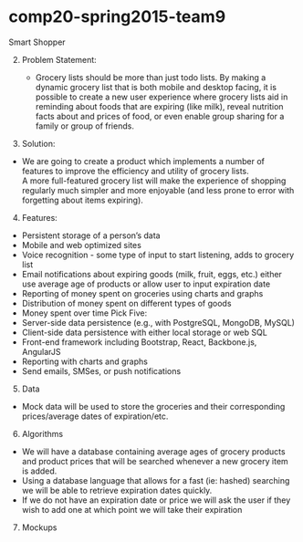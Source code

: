 # comp20-spring2015-team9

Smart Shopper

2. Problem Statement: 
   - Grocery lists should be more than just todo lists. By making a dynamic grocery 
      list that is both mobile and desktop facing, it is possible to create a new user 
      experience where grocery lists aid in reminding about foods that are expiring (like milk), 
      reveal nutrition facts about and prices of food, or even enable group sharing for a family 
      or group of friends. 

3. Solution: 
  - We are going to create a product which implements a 
      number of features to improve the efficiency and utility of grocery lists.  
      A more full-featured grocery list will make the experience of shopping regularly 
      much simpler and more enjoyable (and less prone to error with forgetting about items expiring).

4. Features: 
  - Persistent storage of a person’s data
  - Mobile and web optimized sites
  - Voice recognition - some type of input to start listening, adds to grocery list
  - Email notifications about expiring goods (milk, fruit, eggs, etc.)
    either use average age of products or allow user to input expiration date
  - Reporting of money spent on groceries using charts and graphs
  - Distribution of money spent on different types of goods
  - Money spent over time
Pick Five:
  - Server-side data persistence (e.g., with PostgreSQL, MongoDB, MySQL)
  - Client-side data persistence with either local storage or web SQL
  - Front-end framework including Bootstrap, React, Backbone.js, AngularJS
  - Reporting with charts and graphs
  - Send emails, SMSes, or push notifications
5. Data
  - Mock data will be used to store the groceries and their corresponding 
    prices/average dates of expiration/etc.
6. Algorithms
  - We will have a database containing average ages of grocery products and 
      product prices that will be searched whenever a new grocery item is added. 
  - Using a database language that allows for a fast (ie: hashed) searching we 
      will be able to retrieve expiration dates quickly. 
  - If we do not have an expiration date or price we will ask the user if 
      they wish to add one at which point we will take their expiration

7. Mockups


